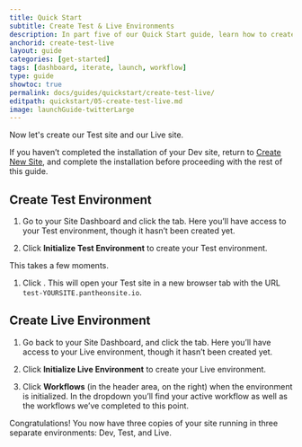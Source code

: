 ```yaml
---
title: Quick Start
subtitle: Create Test & Live Environments
description: In part five of our Quick Start guide, learn how to create your Test and Live environments.
anchorid: create-test-live
layout: guide
categories: [get-started]
tags: [dashboard, iterate, launch, workflow]
type: guide
showtoc: true
permalink: docs/guides/quickstart/create-test-live/
editpath: quickstart/05-create-test-live.md
image: launchGuide-twitterLarge
---
```


Now let's create our Test site and our Live site.

<Alert title="Warning" type="danger">

If you haven’t completed the installation of your Dev site, return to [Create New Site](/guides/quickstart/create-new-site), and complete the installation before proceeding with the rest of this guide.

</Alert>

## Create Test Environment

1. Go to your Site Dashboard and click the <Icon icon="equalizer" text="Test"/> tab. Here you’ll have access to your Test environment, though it hasn’t been created yet. 

1. Click **Initialize Test Environment** to create your Test environment.

  This takes a few moments.

1. Click <Icon icon="new-window-alt" text="Visit Test Site"/>. This will open your Test site in a new browser tab with the URL `test-YOURSITE.pantheonsite.io`.

## Create Live Environment

1. Go back to your Site Dashboard, and click the <Icon icon="cardio" text="Live"/> tab. Here you’ll have access to your Live environment, though it hasn’t been created yet.

1. Click **Initialize Live Environment** to create your Live environment.

1. Click **Workflows** (in the header area, on the right) when the environment is initialized. In the dropdown you’ll find your active workflow as well as the workflows we’ve completed to this point.

Congratulations! You now have three copies of your site running in three separate environments: Dev, Test, and Live.
